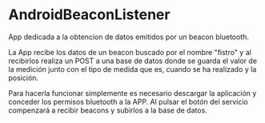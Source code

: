 # AndroidBeaconListener
App dedicada a la obtencion de datos emitidos por un beacon bluetooth.

La App recibe los datos de un beacon buscado por el nombre "fistro" y al recibirlos realiza un POST a una base de datos donde se guarda el valor de la medición junto con el tipo de medida que es, cuando se ha realizado y la posición.

Para hacerla funcionar simplemente es necesario descargar la aplicación y conceder los permisos bluetooth a la APP. Al pulsar el botón del servicio compenzará a recibir beacons y subirlos a la base de datos.
